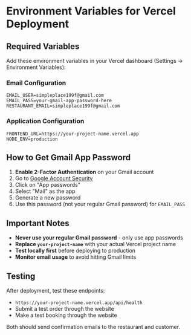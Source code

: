 # Environment Variables for Vercel Deployment

## Required Variables

Add these environment variables in your Vercel dashboard (Settings → Environment Variables):

### Email Configuration
```
EMAIL_USER=simpleplace199f@gmail.com
EMAIL_PASS=your-gmail-app-password-here
RESTAURANT_EMAIL=simpleplace199f@gmail.com
```

### Application Configuration
```
FRONTEND_URL=https://your-project-name.vercel.app
NODE_ENV=production
```

## How to Get Gmail App Password

1. **Enable 2-Factor Authentication** on your Gmail account
2. Go to [Google Account Security](https://myaccount.google.com/security)
3. Click on "App passwords"
4. Select "Mail" as the app
5. Generate a new password
6. Use this password (not your regular Gmail password) for `EMAIL_PASS`

## Important Notes

- **Never use your regular Gmail password** - only use app passwords
- **Replace `your-project-name`** with your actual Vercel project name
- **Test locally first** before deploying to production
- **Monitor email usage** to avoid hitting Gmail limits

## Testing

After deployment, test these endpoints:
- `https://your-project-name.vercel.app/api/health`
- Submit a test order through the website
- Make a test booking through the website

Both should send confirmation emails to the restaurant and customer.
